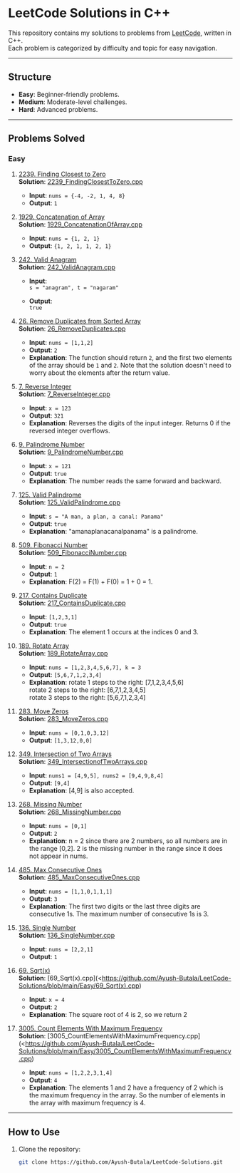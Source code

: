 # LeetCode Solutions in C++

This repository contains my solutions to problems from [LeetCode](https://leetcode.com/), written in C++.  
Each problem is categorized by difficulty and topic for easy navigation.

---

## Structure

- **Easy**: Beginner-friendly problems.
- **Medium**: Moderate-level challenges.
- **Hard**: Advanced problems.

---

## Problems Solved

### Easy

1. [2239. Finding Closest to Zero](https://leetcode.com/problems/find-closest-number-to-zero/description/)  
   **Solution**: [2239_FindingClosestToZero.cpp](https://github.com/Ayush-Butala/LeetCode-Solutions/blob/main/Easy/2239_FindingClosestToZero.cpp)

   - **Input**: `nums = {-4, -2, 1, 4, 8}`
   - **Output**: `1`

2. [1929. Concatenation of Array](https://leetcode.com/problems/concatenation-of-array/description/)  
   **Solution**: [1929_ConcatenationOfArray.cpp](https://github.com/Ayush-Butala/LeetCode-Solutions/blob/main/Easy/1929_ConcatenationOfArray.cpp)

   - **Input**: `nums = {1, 2, 1}`
   - **Output**: `{1, 2, 1, 1, 2, 1}`

3. [242. Valid Anagram](https://leetcode.com/problems/valid-anagram/)  
   **Solution**: [242_ValidAnagram.cpp](https://github.com/Ayush-Butala/LeetCode-Solutions/blob/main/Easy/242_ValidAnagram.cpp)

   - **Input**:  
     `s = "anagram", t = "nagaram"`

   - **Output**:  
     `true`

4. [26. Remove Duplicates from Sorted Array](https://leetcode.com/problems/remove-duplicates-from-sorted-array/)  
   **Solution**: [26_RemoveDuplicates.cpp](https://github.com/Ayush-Butala/LeetCode-Solutions/blob/main/Easy/26_RemoveDuplicatesfromSortedArray.cpp)

   - **Input**: `nums = [1,1,2]`
   - **Output**: `2`
   - **Explanation**: The function should return `2`, and the first two elements of the array should be `1` and `2`. Note that the solution doesn't need to worry about the elements after the return value.

5. [7. Reverse Integer](https://leetcode.com/problems/reverse-integer/)  
   **Solution**: [7_ReverseInteger.cpp](https://github.com/Ayush-Butala/LeetCode-Solutions/blob/main/Easy/7_ReverseInteger.cpp)

   - **Input**: `x = 123`
   - **Output**: `321`
   - **Explanation**: Reverses the digits of the input integer. Returns 0 if the reversed integer overflows.

6. [9. Palindrome Number](https://leetcode.com/problems/palindrome-number/)  
   **Solution**: [9_PalindromeNumber.cpp](https://github.com/Ayush-Butala/LeetCode-Solutions/blob/main/Easy/9_PalindromeNumber.cpp)

   - **Input**: `x = 121`
   - **Output**: `true`
   - **Explanation**: The number reads the same forward and backward.

7. [125. Valid Palindrome](https://leetcode.com/problems/valid-palindrome/)  
   **Solution**: [125_ValidPalindrome.cpp](https://github.com/Ayush-Butala/LeetCode-Solutions/blob/main/Easy/125_ValidPalindrome.cpp)

   - **Input**: `s = "A man, a plan, a canal: Panama"`
   - **Output**: `true`
   - **Explanation**: "amanaplanacanalpanama" is a palindrome.

8. [509. Fibonacci Number](https://leetcode.com/problems/fibonacci-number/)  
   **Solution**: [509_FibonacciNumber.cpp](https://github.com/Ayush-Butala/LeetCode-Solutions/blob/main/Easy/509_FibonnaciNumber.cpp)

   - **Input**: `n = 2`
   - **Output**: `1`
   - **Explanation**: F(2) = F(1) + F(0) = 1 + 0 = 1.

9. [217. Contains Duplicate](https://leetcode.com/problems/contains-duplicate/description/)  
   **Solution**: [217_ContainsDuplicate.cpp](https://github.com/Ayush-Butala/LeetCode-Solutions/blob/main/Easy/217_ContainsDuplicate.cpp)

   - **Input**: `[1,2,3,1]`
   - **Output**: `true`
   - **Explanation**: The element 1 occurs at the indices 0 and 3.

10. [189. Rotate Array](https://leetcode.com/problems/rotate-array/)  
    **Solution**: [189_RotateArray.cpp](https://github.com/Ayush-Butala/LeetCode-Solutions/blob/main/Medium/189_RotateArray.cpp)

    - **Input**: `nums = [1,2,3,4,5,6,7], k = 3`
    - **Output**: `[5,6,7,1,2,3,4]`
    - **Explanation**: rotate 1 steps to the right: [7,1,2,3,4,5,6]  
      rotate 2 steps to the right: [6,7,1,2,3,4,5]  
      rotate 3 steps to the right: [5,6,7,1,2,3,4]

11. [283. Move Zeros](https://leetcode.com/problems/move-zeroes/)  
    **Solution**: [283_MoveZeros.cpp](https://github.com/Ayush-Butala/LeetCode-Solutions/blob/main/Easy/283_MoveZeros.cpp)

    - **Input**: `nums = [0,1,0,3,12]`
    - **Output**: `[1,3,12,0,0]`

12. [349. Intersection of Two Arrays](https://leetcode.com/problems/intersection-of-two-arrays/)  
    **Solution**: [349_IntersectionofTwoArrays.cpp](https://github.com/Ayush-Butala/LeetCode-Solutions/blob/main/Easy/349_IntersectionofTwoArrays.cpp)

    - **Input**: `nums1 = [4,9,5], nums2 = [9,4,9,8,4]`
    - **Output**: `[9,4]`
    - **Explanation**: [4,9] is also accepted.

13. [268. Missing Number](https://leetcode.com/problems/missing-number/)  
    **Solution**: [268_MissingNumber.cpp](https://github.com/Ayush-Butala/LeetCode-Solutions/blob/main/Easy/268_MissingNumber.cpp)

    - **Input**: `nums = [0,1]`
    - **Output**: `2`
    - **Explanation**: n = 2 since there are 2 numbers, so all numbers are in the range [0,2]. 2 is the missing number in the range since it does not appear in nums.

14. [485. Max Consecutive Ones](https://leetcode.com/problems/max-consecutive-ones/)  
    **Solution**: [485_MaxConsecutiveOnes.cpp](https://github.com/Ayush-Butala/LeetCode-Solutions/blob/main/Easy/485_MaxConsecutiveOnesr.cpp)

    - **Input**: `nums = [1,1,0,1,1,1]`
    - **Output**: `3`
    - **Explanation**: The first two digits or the last three digits are consecutive 1s. The maximum number of consecutive 1s is 3.

15. [136. Single Number](https://leetcode.com/problems/single-number/)  
    **Solution**: [136_SingleNumber.cpp](https://github.com/Ayush-Butala/LeetCode-Solutions/blob/main/Easy/136_SingleNumber.cpp)

    - **Input**: `nums = [2,2,1]`
    - **Output**: `1`

16. [69. Sqrt(x)](https://leetcode.com/problems/sqrtx/)  
    **Solution**: [69_Sqrt(x).cpp](<https://github.com/Ayush-Butala/LeetCode-Solutions/blob/main/Easy/69_Sqrt(x).cpp)

    - **Input**: `x = 4`
    - **Output**: `2`
    - **Explanation**: The square root of 4 is 2, so we return 2

17. [3005. Count Elements With Maximum Frequency](https://leetcode.com/problems/count-elements-with-maximum-frequency/)  
    **Solution**: [3005_CountElementsWithMaximumFrequency.cpp](<https://github.com/Ayush-Butala/LeetCode-Solutions/blob/main/Easy/3005_CountElementsWithMaximumFrequency.cpp)

    - **Input**: `nums = [1,2,2,3,1,4]`
    - **Output**: `4`
    - **Explanation**: The elements 1 and 2 have a frequency of 2 which is the maximum frequency in the array. So the number of elements in the array with maximum frequency is 4.

---

## How to Use

1. Clone the repository:
   ```bash
   git clone https://github.com/Ayush-Butala/LeetCode-Solutions.git
   ```
